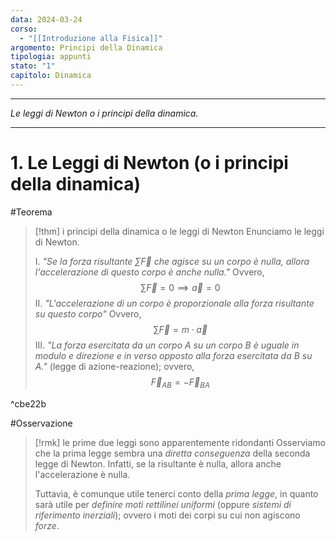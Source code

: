 ```yaml
---
data: 2024-03-24
corso:
  - "[[Introduzione alla Fisica]]"
argomento: Principi della Dinamica
tipologia: appunti
stato: "1"
capitolo: Dinamica
---
```

- - -
*Le leggi di Newton o i principi della dinamica.*
- - -
# 1. Le Leggi di Newton (o i principi della dinamica)
#Teorema 
> [!thm] i principi della dinamica o le leggi di Newton
> Enunciamo le leggi di Newton.
> 
> I. *"Se la forza risultante $\sum \vec{F}$ che agisce su un corpo è nulla, allora l'accelerazione di questo corpo è anche nulla."* Ovvero, 
> $$\sum \vec{F} = 0 \implies \vec{a}=0$$
> II. *"L'accelerazione di un corpo è proporzionale alla forza risultante su questo corpo"* Ovvero,
> $$
> \sum \vec{F} = m \cdot \vec{a}
> $$
> III. *"La forza esercitata da un corpo $A$ su un corpo $B$ è uguale in modulo e direzione e in verso opposto alla forza esercitata da $B$ su $A$."* (legge di azione-reazione); ovvero,
> $$
> \vec{F}_{AB} = -\vec{F}_{BA}
> $$

^cbe22b

#Osservazione 
> [!rmk] le prime due leggi sono apparentemente ridondanti
> Osserviamo che la prima legge sembra una *diretta conseguenza* della seconda legge di Newton. Infatti, se la risultante è nulla, allora anche l'accelerazione è nulla.
>  
> Tuttavia, è comunque utile tenerci conto della *prima legge*, in quanto sarà utile per *definire moti rettilinei uniformi* (oppure *sistemi di riferimento inerziali*); ovvero i moti dei corpi su cui non agiscono *forze*.
